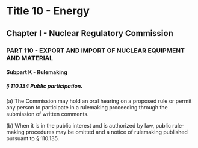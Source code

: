 
# Title 10 - Energy
## Chapter I - Nuclear Regulatory Commission
### PART 110 - EXPORT AND IMPORT OF NUCLEAR EQUIPMENT AND MATERIAL
#### Subpart K - Rulemaking
##### § 110.134 Public participation.

(a) The Commission may hold an oral hearing on a proposed rule or permit any person to participate in a rulemaking proceeding through the submission of written comments.

(b) When it is in the public interest and is authorized by law, public rule-making procedures may be omitted and a notice of rulemaking published pursuant to § 110.135.
